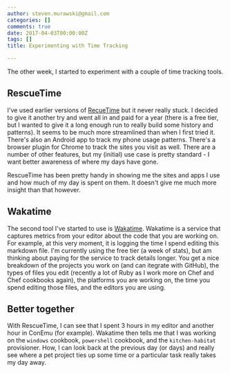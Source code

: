 ```yaml
---
author: steven.murawski@gmail.com
categories: []
comments: true
date: 2017-04-03T00:00:00Z
tags: []
title: Experimenting with Time Tracking

---
```


The other week, I started to experiment with a couple of time tracking tools.

## RescueTime

I've used earlier versions of [RecueTime](https://www.rescuetime.com/) but it never really stuck.  I decided to give it another try and went all in and paid for a year (there is a free tier, but I wanted to give it a long enough run to really build some history and patterns).  It seems to be much more streamlined than when I first tried it.  There's also an Android app to track my phone usage patterns.  There's a browser plugin for Chrome to track the sites you visit as well.  There are a number of other features, but my (initial) use case is pretty standard - I want better awareness of where my days have gone.

RescueTime has been pretty handy in showing me the sites and apps I use and how much of my day is spent on them.  It doesn't give me much more insight than that however.

## Wakatime

The second tool I've started to use is [Wakatime](https://wakatime.com/).  Wakatime is a service that captures metrics from your editor about the code that you are working on.  For example, at this very moment, it is logging the time I spend editing this markdown file.  I'm currently using the free tier (a week of stats), but am thinking about paying for the service to track details longer.  You get a nice breakdown of the projects you work on (and can itegrate with GitHub), the types of files you edit (recently a lot of Ruby as I work more on Chef and Chef cookbooks again), the platforms you are working on, the time you spend editing those files, and the editors you are using.

## Better together

With RescueTime, I can see that I spent 3 hours in my editor and another hour in ConEmu (for example).  Wakatime then tells me that I was working on the `windows` cookbook, `powershell` cookbook, and the `kitchen-habitat` provisioner.  How, I can look back at the previous day (or days) and really see where a pet project ties up some time or a particular task really takes my day away.